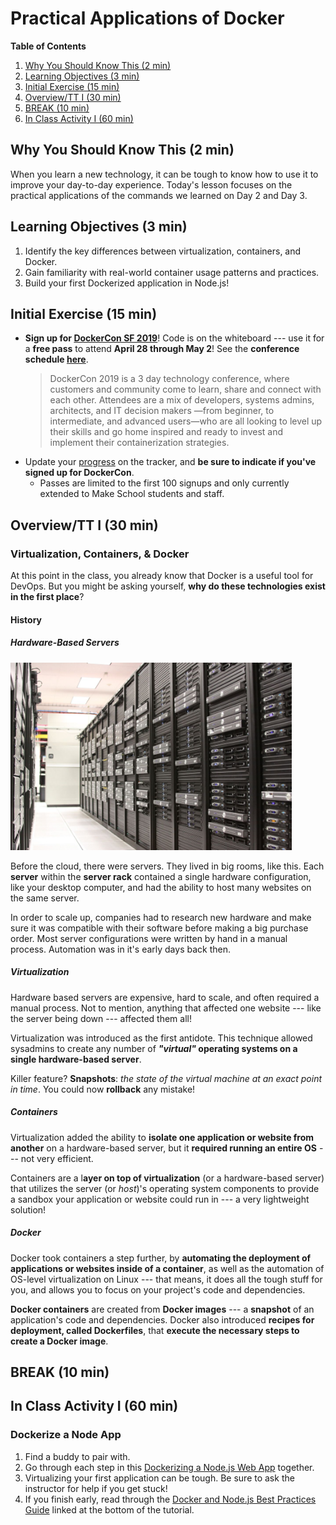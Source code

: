# Practical Applications of Docker

**Table of Contents**
1. [Why You Should Know This (2 min)](#why-you-should-know-this-2-min)
2. [Learning Objectives (3 min)](#learning-objectives-3-min)
3. [Initial Exercise (15 min)](#initial-exercise-15-min)
4. [Overview/TT I (30 min)](#overviewtt-i-30-min)
5. [BREAK (10 min)](#break-10-min)
6. [In Class Activity I (60 min)](#in-class-activity-i-60-min)

## Why You Should Know This (2 min)

When you learn a new technology, it can be tough to know how to use it to improve your day-to-day experience. Today's lesson focuses on the practical applications of the commands we learned on Day 2 and Day 3.

## Learning Objectives (3 min)

1. Identify the key differences between virtualization, containers, and Docker.
2. Gain familiarity with real-world container usage patterns and practices.
3. Build your first Dockerized application in Node.js!

## Initial Exercise (15 min)

* **Sign up for [DockerCon SF 2019](https://dockercon19.smarteventscloud.com/portal/newreg.ww?utm_source=docker&utm_medium=blog&utm_campaign=your+kubernetes+guide+at+dockercon&utm_content=&utm_term=your+kubernetes+agenda+at+dockercon&utm_budget=)**! Code is on the whiteboard --- use it for a **free pass** to attend **April 28 through May 2**! See the **conference schedule [here](https://www.docker.com/dockercon/agenda/)**.
    > DockerCon 2019 is a 3 day technology conference, where customers and community come to learn, share and connect with each other. Attendees are a mix of developers, systems admins, architects, and IT decision makers —from beginner, to intermediate, and advanced users—who are all looking to level up their skills and go home inspired and ready to invest and implement their containerization strategies.
* Update your [progress](https://make.sc/trackbew2.2) on the tracker, and **be sure to indicate if you've signed up for DockerCon**.
  * Passes are limited to the first 100 signups and only currently extended to Make School students and staff.

## Overview/TT I (30 min)

### Virtualization, Containers, & Docker

At this point in the class, you already know that Docker is a useful tool for DevOps. But you might be asking yourself, **why do these technologies exist in the first place**?

#### History

##### Hardware-Based Servers

<img src="../Images/server_room.jpg" height="300">

Before the cloud, there were servers. They lived in big rooms, like this. Each **server** within the **server rack** contained a single hardware configuration, like your desktop computer, and had the ability to host many websites on the same server.

In order to scale up, companies had to research new hardware and make sure it was compatible with their software before making a big purchase order. Most server configurations were written by hand in a manual process. Automation was in it's early days back then.

##### Virtualization

Hardware based servers are expensive, hard to scale, and often required a manual process. Not to mention, anything that affected one website --- like the server being down --- affected them all!

Virtualization was introduced as the first antidote. This technique allowed sysadmins to create any number of ***"virtual"* operating systems on a single hardware-based server**.

Killer feature? **Snapshots**: *the state of the virtual machine at an exact point in time*. You could now **rollback** any mistake!

##### Containers

Virtualization added the ability to **isolate one application or website from another** on a hardware-based server, but it **required running an entire OS** --- not very efficient.

Containers are a l**ayer on top of virtualization** (or a hardware-based server) that utilizes the server (or *host*)'s operating system components to provide a sandbox your application or website could run in --- a very lightweight solution!

##### Docker

Docker took containers a step further, by **automating the deployment of applications or websites inside of a container**, as well as the automation of OS-level virtualization on Linux --- that means, it does all the tough stuff for you, and allows you to focus on your project's code and dependencies.

**Docker containers** are created from **Docker images** --- a **snapshot** of an application's code and dependencies. Docker also introduced **recipes for deployment, called Dockerfiles**, that **execute the necessary steps to create a Docker image**.

## BREAK (10 min)

## In Class Activity I (60 min)

### Dockerize a Node App

1. Find a buddy to pair with.
2. Go through each step in this [Dockerizing a Node.js Web App](https://nodejs.org/de/docs/guides/nodejs-docker-webapp/) together.
3. Virtualizing your first application can be tough. Be sure to ask the instructor for help if you get stuck!
4. If you finish early, read through the [Docker and Node.js Best Practices Guide](https://github.com/nodejs/docker-node/blob/master/docs/BestPractices.md) linked at the bottom of the tutorial.
